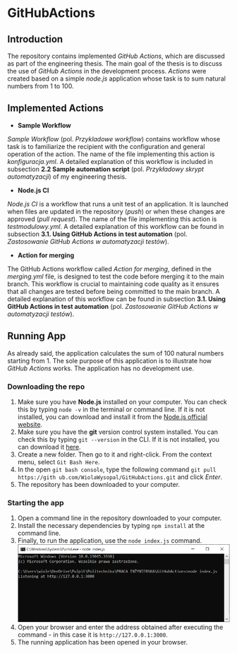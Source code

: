 # GitHubActions

## Introduction

The repository contains implemented _GitHub Actions_, which are discussed as part of the engineering thesis. The main goal of the thesis is to discuss the use of _GitHub Actions_ in the development process. _Actions_ were created based on a simple _node.js_ application whose task is to sum natural numbers from 1 to 100.

## Implemented Actions

- **Sample Workflow** 

_Sample Workflow_ (pol. _Przykladowe workflow_) contains workflow whose task is to familiarize the recipient with the configuration and general operation of the action. The name of the file implementing this action is _konfiguracja.yml_. A detailed explanation of this workflow is included in subsection **2.2 Sample automation script** (pol. _Przykładowy skrypt automatyzacji_) of my engineering thesis.

- **Node.js CI**

_Node.js CI_ is a workflow that runs a unit test of an application. It is launched when files are updated in the repository (_push_) or when these changes are approved (_pull request_). The name of the file implementing this action is _testmodulowy.yml_. A detailed explanation of this workflow can be found in subsection **3.1. Using GitHub Actions in test automation** (pol. _Zastosowanie GitHub Actions w automatyzacji testów_).

- **Action for merging**

The GitHub Actions workflow called _Action for merging_, defined in the _merging.yml_ file, is designed to test the code before merging it to the main branch. This workflow is crucial to maintaining code quality as it ensures that all changes are tested before being committed to the main branch. A detailed explanation of this workflow can be found in subsection **3.1. Using GitHub Actions in test automation** (pol. _Zastosowanie GitHub Actions w automatyzacji testów_).

## Running App

As already said, the application calculates the sum of 100 natural numbers starting from 1. The sole purpose of this application is to illustrate how _GitHub Actions_ works. The application has no development use.

### Downloading the repo
1. Make sure you have **Node.js** installed on your computer. You can check this by typing `node -v` in the terminal or command line. If it is not installed, you can download and install it from the [Node.js official website](https://nodejs.org/en).
2. Make sure you have the **git** version control system installed. You can check this by typing `git --version` in the CLI. If it is not installed, you can download it [here](https://git-scm.com/downloads).
3. Create a new folder. Then go to it and right-click. From the context menu, select `Git Bash Here`.
4. In the open `git bash console`, type the following command `git pull https://gith ub.com/WiolaWysopal/GitHubActions.git` and click *Enter*.
5. The repository has been downloaded to your computer.

### Starting the app

1. Open a command line in the repository downloaded to your computer.
2. Install the necessary dependencies by typing `npm install` at the command line.
3. Finally, to run the application, use the `node index.js` command.
![The result of executing the node index.js command](image.png)
4. Open your browser and enter the address obtained after executing the command - in this case it is `http://127.0.0.1:3000`.
5. The running application has been opened in your browser.